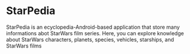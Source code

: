# StarPedia

StarPedia is an ecyclopedia-Android-based application that store many informations abot StarWars film series. Here, you can explore knowledge about StarWars characters, planets, species, vehicles, starships, and StarWars films
